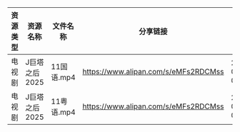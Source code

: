 | 资源类型 | 资源名称      | 文件名称     | 分享链接                                 | 更新时间                |
| ---- | --------- | -------- | ------------------------------------ | ------------------- |
| 电视剧  | J巨塔之后2025 | 11国语.mp4 | https://www.alipan.com/s/eMFs2RDCMss | 2025-09-03 00:00:02 |
| 电视剧  | J巨塔之后2025 | 11粤语.mp4 | https://www.alipan.com/s/eMFs2RDCMss | 2025-09-03 00:00:01 |
